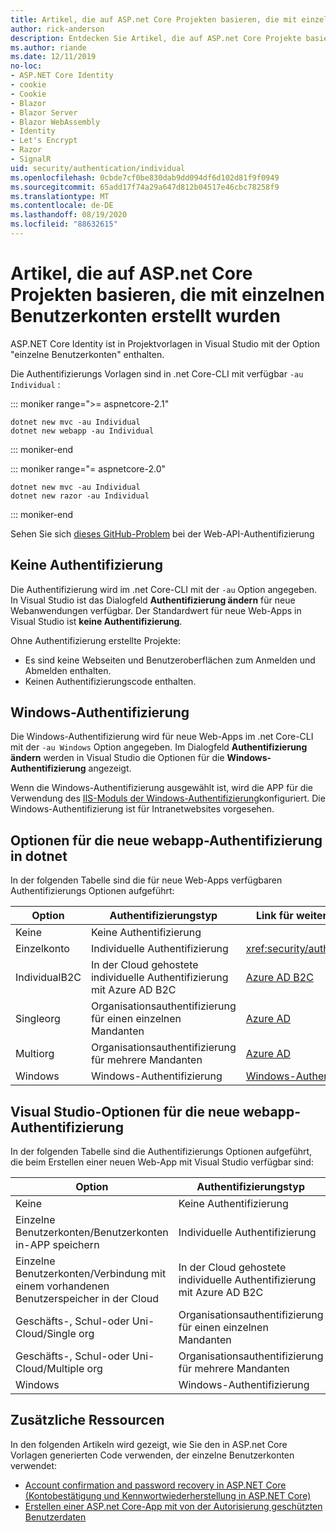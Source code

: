 ```yaml
---
title: Artikel, die auf ASP.net Core Projekten basieren, die mit einzelnen Benutzerkonten erstellt wurden
author: rick-anderson
description: Entdecken Sie Artikel, die auf ASP.net Core Projekte basieren, die mit einzelnen Benutzerkonten erstellt wurden.
ms.author: riande
ms.date: 12/11/2019
no-loc:
- ASP.NET Core Identity
- cookie
- Cookie
- Blazor
- Blazor Server
- Blazor WebAssembly
- Identity
- Let's Encrypt
- Razor
- SignalR
uid: security/authentication/individual
ms.openlocfilehash: 0cbde7cf0be830dab9dd094df6d102d81f9f0949
ms.sourcegitcommit: 65add17f74a29a647d812b04517e46cbc78258f9
ms.translationtype: MT
ms.contentlocale: de-DE
ms.lasthandoff: 08/19/2020
ms.locfileid: "88632615"
---
```

# <a name="articles-based-on-aspnet-core-projects-created-with-individual-user-accounts"></a>Artikel, die auf ASP.net Core Projekten basieren, die mit einzelnen Benutzerkonten erstellt wurden

ASP.NET Core Identity ist in Projektvorlagen in Visual Studio mit der Option "einzelne Benutzerkonten" enthalten.

Die Authentifizierungs Vorlagen sind in .net Core-CLI mit verfügbar `-au Individual` :

::: moniker range=">= aspnetcore-2.1"

```dotnetcli
dotnet new mvc -au Individual
dotnet new webapp -au Individual
```

::: moniker-end

::: moniker range="= aspnetcore-2.0"

```dotnetcli
dotnet new mvc -au Individual
dotnet new razor -au Individual
```

::: moniker-end

Sehen Sie sich [dieses GitHub-Problem](https://github.com/dotnet/AspNetCore/issues/5833) bei der Web-API-Authentifizierung

<a name="no"></a>

## <a name="no-authentication"></a>Keine Authentifizierung

Die Authentifizierung wird im .net Core-CLI mit der `-au` Option angegeben. In Visual Studio ist das Dialogfeld **Authentifizierung ändern** für neue Webanwendungen verfügbar. Der Standardwert für neue Web-Apps in Visual Studio ist **keine Authentifizierung**.

Ohne Authentifizierung erstellte Projekte:

* Es sind keine Webseiten und Benutzeroberflächen zum Anmelden und Abmelden enthalten.
* Keinen Authentifizierungscode enthalten.

<a name="win"></a>

## <a name="windows-authentication"></a>Windows-Authentifizierung

Die Windows-Authentifizierung wird für neue Web-Apps im .net Core-CLI mit der `-au Windows` Option angegeben. Im Dialogfeld **Authentifizierung ändern** werden in Visual Studio die Optionen für die **Windows-Authentifizierung** angezeigt.

Wenn die Windows-Authentifizierung ausgewählt ist, wird die APP für die Verwendung des [IIS-Moduls der Windows-Authentifizierung](xref:host-and-deploy/iis/modules)konfiguriert. Die Windows-Authentifizierung ist für Intranetwebsites vorgesehen.

## <a name="dotnet-new-webapp-authentication-options"></a>Optionen für die neue webapp-Authentifizierung in dotnet

In der folgenden Tabelle sind die für neue Web-Apps verfügbaren Authentifizierungs Optionen aufgeführt:

| Option | Authentifizierungstyp | Link für weitere Informationen |
 | ----------------- | ------------ | ---------- |
| Keine            |  Keine Authentifizierung | | 
| Einzelkonto      |  Individuelle Authentifizierung | <xref:security/authentication/identity>
| IndividualB2C   |  In der Cloud gehostete individuelle Authentifizierung mit Azure AD B2C | [Azure AD B2C](/azure/active-directory-b2c/) |
| Singleorg       |  Organisationsauthentifizierung für einen einzelnen Mandanten | [Azure AD](/azure/active-directory/develop/quickstart-v2-aspnet-core-webapp) |
| Multiorg        |  Organisationsauthentifizierung für mehrere Mandanten | [Azure AD](/azure/active-directory/develop/quickstart-v2-aspnet-core-webapp) |
| Windows         |  Windows-Authentifizierung | [Windows-Authentifizierung](xref:security/authentication/windowsauth)

## <a name="visual-studio-new-webapp-authentication-options"></a>Visual Studio-Optionen für die neue webapp-Authentifizierung

In der folgenden Tabelle sind die Authentifizierungs Optionen aufgeführt, die beim Erstellen einer neuen Web-App mit Visual Studio verfügbar sind:

| Option | Authentifizierungstyp | Link für weitere Informationen |
 | ----------------- | ------------ | ---------- |
| Keine            |  Keine Authentifizierung | | 
| Einzelne Benutzerkonten/Benutzerkonten in-APP speichern |  Individuelle Authentifizierung | <xref:security/authentication/identity> |
| Einzelne Benutzerkonten/Verbindung mit einem vorhandenen Benutzerspeicher in der Cloud |  In der Cloud gehostete individuelle Authentifizierung mit Azure AD B2C | [Azure AD B2C](/azure/active-directory-b2c/) |
| Geschäfts-, Schul-oder Uni-Cloud/Single org  |  Organisationsauthentifizierung für einen einzelnen Mandanten | [Azure AD](/azure/active-directory/develop/quickstart-v2-aspnet-core-webapp) |
| Geschäfts-, Schul-oder Uni-Cloud/Multiple org |  Organisationsauthentifizierung für mehrere Mandanten | [Azure AD](/azure/active-directory/develop/quickstart-v2-aspnet-core-webapp) |
| Windows         |  Windows-Authentifizierung | [Windows-Authentifizierung](xref:security/authentication/windowsauth)

## <a name="additional-resources"></a>Zusätzliche Ressourcen

In den folgenden Artikeln wird gezeigt, wie Sie den in ASP.net Core Vorlagen generierten Code verwenden, der einzelne Benutzerkonten verwendet:

* [Account confirmation and password recovery in ASP.NET Core (Kontobestätigung und Kennwortwiederherstellung in ASP.NET Core)](xref:security/authentication/accconfirm)
* [Erstellen einer ASP.net Core-App mit von der Autorisierung geschützten Benutzerdaten](xref:security/authorization/secure-data)
